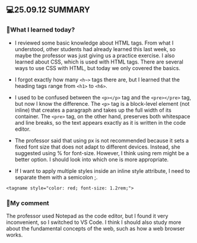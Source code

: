 ## 💻25.09.12 SUMMARY

### 📒What I learned today?
- I reviewed some basic knowledge about HTML tags. From what I understood, other students had already learned this last week, so maybe the professor was just giving us a practice exercise. I also learned about CSS, which is used with HTML tags. There are several ways to use CSS with HTML, but today we only covered the basics.

- I forgot exactly how many `<h~>` tags there are, but I learned that the heading tags range from `<h1>` to `<h6>`.

- I used to be confused between the `<p></p>` tag and the `<pre></pre>` tag, but now I know the difference. The `<p>` tag is a block-level element (not inline) that creates a paragraph and takes up the full width of its container. The `<pre>` tag, on the other hand, preserves both whitespace and line breaks, so the text appears exactly as it is written in the code editor.

- The professor said that using px is not recommended because it sets a fixed font size that does not adapt to different devices. Instead, she suggested using % for font-size. However, I think using rem might be a better option. I should look into which one is more appropriate.

- If I want to apply multiple styles inside an inline style attribute, I need to separate them with a semicolon ;.

``
<tagname style="color: red; font-size: 1.2rem;">
``

### 🌟My comment
The professor used Notepad as the code editor, but I found it very inconvenient, so I switched to VS Code. I think I should also study more about the fundamental concepts of the web, such as how a web browser works.
